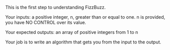 This is the first step to understanding FizzBuzz.

Your inputs: a positive integer, n, greater than or equal to one. n is provided, you have NO CONTROL over its value.

Your expected outputs: an array of positive integers from 1 to n

Your job is to write an algorithm that gets you from the input to the output.
